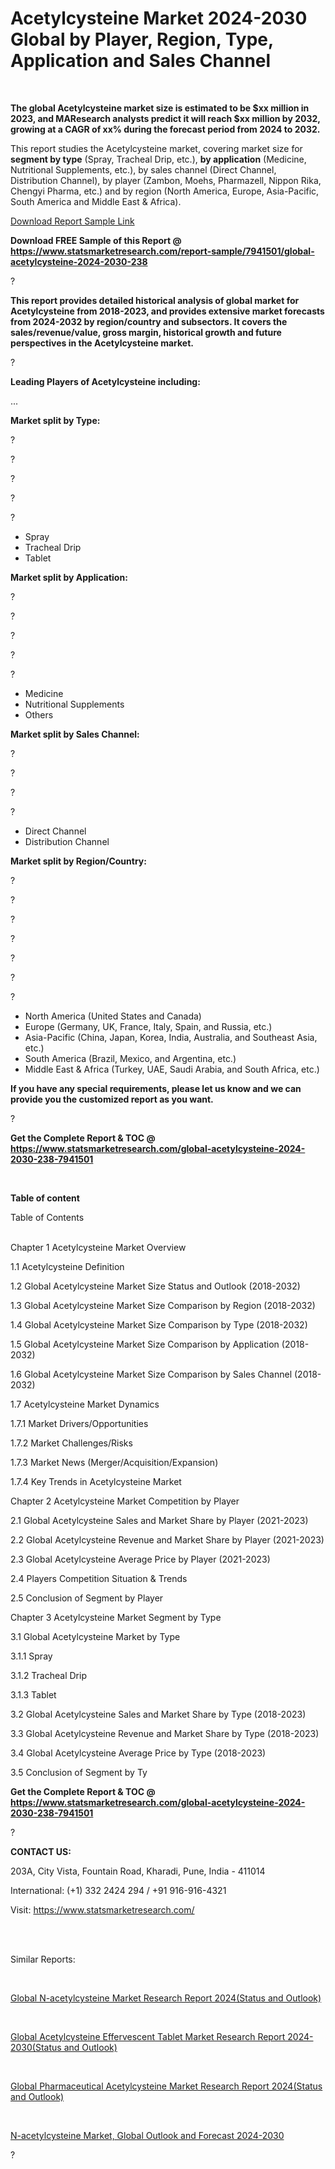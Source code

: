 <h1>Acetylcysteine Market 2024-2030 Global by Player, Region, Type, Application and Sales Channel</h1><br/><p><strong>The global Acetylcysteine market size is estimated to be $xx million in 2023, and MAResearch analysts predict it will reach $xx million by 2032, growing at a <strong>CAGR</strong> of xx% during the forecast period from 2024 to 2032.</strong></p>
 
 
 
 <p>This report studies the Acetylcysteine market, covering market size for <strong>segment by type</strong> (Spray, Tracheal Drip, etc.), <strong>by application</strong> (Medicine, Nutritional Supplements, etc.), by sales channel (Direct Channel, Distribution Channel), by player (Zambon, Moehs, Pharmazell, Nippon Rika, Chengyi Pharma, etc.) and by region (North America, Europe, Asia-Pacific, South America and Middle East & Africa).</p>
 
 
 
 <p><a href="https://www.statsmarketresearch.com/download-free-sample/7941501/global-acetylcysteine-2024-2030-238">Download Report Sample Link</a></p>
 
 
 
 <div><b>Download FREE Sample of this Report @ <a href="https://www.statsmarketresearch.com/download-free-sample/7941501/global-acetylcysteine-2024-2030-238">https://www.statsmarketresearch.com/report-sample/7941501/global-acetylcysteine-2024-2030-238</a></b></div>
 
 
 
 <p>? </p>
 
 
 
 <p><strong>This report provides detailed historical analysis of global market for Acetylcysteine from 2018-2023, and provides extensive market forecasts from 2024-2032 by region/country and subsectors. It covers the sales/revenue/value, gross margin, historical growth and future perspectives in the Acetylcysteine market.</strong></p>
 
 
 
 <p>? </p>
 
 
 
 <p><strong>Leading Players of Acetylcysteine including:</strong></p>
 
 
 
 <p>...</p>
 
 
 
 <p><strong>Market split by Type:</strong></p>
 
 
 
 <p>? </p>
 
 
 
 <p>? </p>
 
 
 
 <p>? </p>
 
 
 
 <p>? </p>
 
 
 
 <p>? </p>
 
 
 
 <ul>
 
 <li>Spray</li>
 
 <li>Tracheal Drip</li>
 
 <li>Tablet</li>
 
 </ul>
 
 
 
 <p><strong>Market split <strong>by Application</strong>:</strong></p>
 
 
 
 <p>? </p>
 
 
 
 <p>? </p>
 
 
 
 <p>? </p>
 
 
 
 <p>? </p>
 
 
 
 <p>? </p>
 
 
 
 <ul>
 
 <li>Medicine</li>
 
 <li>Nutritional Supplements</li>
 
 <li>Others</li>
 
 </ul>
 
 
 
 <p><strong>Market split by Sales Channel:</strong></p>
 
 
 
 <p>? </p>
 
 
 
 <p>? </p>
 
 
 
 <p>? </p>
 
 
 
 <p>? </p>
 
 
 
 <ul>
 
 <li>Direct Channel</li>
 
 <li>Distribution Channel</li>
 
 </ul>
 
 
 
 <p><strong>Market split by Region/Country:</strong></p>
 
 
 
 <p>? </p>
 
 
 
 <p>? </p>
 
 
 
 <p>? </p>
 
 
 
 <p>? </p>
 
 
 
 <p>? </p>
 
 
 
 <p>? </p>
 
 
 
 <p>? </p>
 
 
 
 <ul>
 
 <li>North America (United States and Canada)</li>
 
 <li>Europe (Germany, UK, France, Italy, Spain, and Russia, etc.)</li>
 
 <li>Asia-Pacific (China, Japan, Korea, India, Australia, and Southeast Asia, etc.)</li>
 
 <li>South America (Brazil, Mexico, and Argentina, etc.)</li>
 
 <li>Middle East & Africa (Turkey, UAE, Saudi Arabia, and South Africa, etc.)</li>
 
 </ul>
 
 
 
 <p><strong>If you have any special requirements, please let us know and we can provide you the customized report as you want.</strong></p>
 
 
 
 <p>? </p>
 
 
 
 <div><b>Get the Complete Report & TOC @ <a href="https://www.statsmarketresearch.com/global-acetylcysteine-2024-2030-238-7941501">https://www.statsmarketresearch.com/global-acetylcysteine-2024-2030-238-7941501</a></b></div>
 
 
 
 <p><br />
 
 <b>Table of content</b></p>
 
 
 
 <p>Table of Contents<br />
 
 <br />
 
 Chapter 1 Acetylcysteine Market Overview<br />
 
 1.1 Acetylcysteine Definition<br />
 
 1.2 Global Acetylcysteine Market Size Status and Outlook (2018-2032)<br />
 
 1.3 Global Acetylcysteine Market Size Comparison by Region (2018-2032)<br />
 
 1.4 Global Acetylcysteine Market Size Comparison by Type (2018-2032)<br />
 
 1.5 Global Acetylcysteine Market Size Comparison by Application (2018-2032)<br />
 
 1.6 Global Acetylcysteine Market Size Comparison by Sales Channel (2018-2032)<br />
 
 1.7 Acetylcysteine Market Dynamics<br />
 
 1.7.1 Market Drivers/Opportunities<br />
 
 1.7.2 Market Challenges/Risks<br />
 
 1.7.3 Market News (Merger/Acquisition/Expansion)<br />
 
 1.7.4 Key Trends in Acetylcysteine Market<br />
 
 Chapter 2 Acetylcysteine Market Competition by Player<br />
 
 2.1 Global Acetylcysteine Sales and Market Share by Player (2021-2023)<br />
 
 2.2 Global Acetylcysteine Revenue and Market Share by Player (2021-2023)<br />
 
 2.3 Global Acetylcysteine Average Price by Player (2021-2023)<br />
 
 2.4 Players Competition Situation & Trends<br />
 
 2.5 Conclusion of Segment by Player<br />
 
 Chapter 3 Acetylcysteine Market Segment by Type<br />
 
 3.1 Global Acetylcysteine Market by Type<br />
 
 3.1.1 Spray<br />
 
 3.1.2 Tracheal Drip<br />
 
 3.1.3 Tablet<br />
 
 3.2 Global Acetylcysteine Sales and Market Share by Type (2018-2023)<br />
 
 3.3 Global Acetylcysteine Revenue and Market Share by Type (2018-2023)<br />
 
 3.4 Global Acetylcysteine Average Price by Type (2018-2023)<br />
 
 3.5 Conclusion of Segment by Ty</p>
 
 
 
 <div><b>Get the Complete Report & TOC @ <a href="https://www.statsmarketresearch.com/global-acetylcysteine-2024-2030-238-7941501">https://www.statsmarketresearch.com/global-acetylcysteine-2024-2030-238-7941501</a></b></div>
 
 
 
 <p>? </p>
 
 
 
 <p><b>CONTACT US:</b><br />
 
 203A, City Vista, Fountain Road, Kharadi, Pune, India - 411014<br />
 
 International: (+1) 332 2424 294 / +91 916-916-4321<br />
 
 Visit: <a href="https://www.statsmarketresearch.com/">https://www.statsmarketresearch.com/</a><br />
 
 <br />
 
 <br />
 
 Similar Reports:<br />
 
 <br />
 
 <a href="https://www.statsmarketresearch.com/global-nacetylcysteine-2024-548-7989326">Global N-acetylcysteine Market Research Report 2024(Status and Outlook)</a><br />
 
 <br />
 
 <a href="https://www.statsmarketresearch.com/global-acetylcysteine-effervescent-tablet-2024-2030-717-7945703">Global Acetylcysteine Effervescent Tablet Market Research Report 2024-2030(Status and Outlook)</a><br />
 
 <br />
 
 <a href="https://www.statsmarketresearch.com/global-pharmaceutical-acetylcysteine-2024-194-7918127">Global Pharmaceutical Acetylcysteine Market Research Report 2024(Status and Outlook)</a><br />
 
 <br />
 
 <a href="https://www.statsmarketresearch.com/global-nacetylcysteine-forecast-2024-2030-700-7880063">N-acetylcysteine Market, Global Outlook and Forecast 2024-2030</a><br />
 
 ? </p>